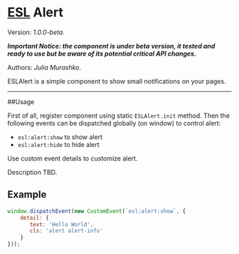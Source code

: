 # [ESL](../../../README.md) Alert

Version: *1.0.0-beta*.

***Important Notice: the component is under beta version, it tested and ready to use but be aware of its potential critical API changes.***

Authors: *Julia Murashko*.

ESLAlert is a simple component to show small notifications on your pages.

---

##Usage

First of all, register component using static `ESLAlert.init` method.
Then the following events can be dispatched globally (on window) to control alert: 
- `esl:alert:show` to show alert
- `esl:alert:hide` to hide alert

Use custom event details to customize alert.

Description TBD.

## Example

```javascript
window.dispatchEvent(new CustomEvent(`esl:alert:show`, {
    detail: {
       text: 'Hello World',
       cls: 'alert alert-info'
    }
}));
```

